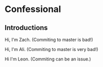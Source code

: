 # Confessional

## Introductions

Hi, I'm Zach. (Commiting to master is bad!)

Hi, I'm Ali. (Commiting to master is very bad!)

Hi I'm Leon. (Commiting can be an issue.)
